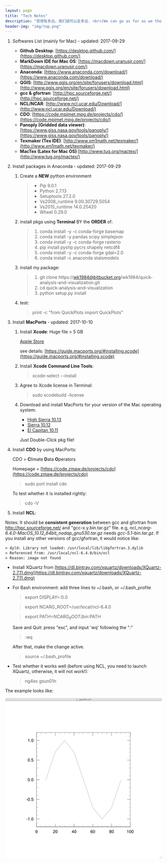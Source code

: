 ```yaml
---
layout: page 
title: "Tech Notes" 
description: "思想有多远，我们就可以走多远. <br>(We can go as far as we thought)" 
header-img: "img/top.png" 
---
```


1. Softwares List (mainly for Mac) - updated: 2017-09-29

	- **Github Desktop**: [https://desktop.github.com/](https://desktop.github.com/)
	- **MarkDown IDE for Mac OS**: [https://macdown.uranusjr.com/](https://macdown.uranusjr.com/)
	- **Anaconda**: [https://www.anaconda.com/download/](https://www.anaconda.com/download/)
	- **QGIS**: [http://www.qgis.org/en/site/forusers/download.html](http://www.qgis.org/en/site/forusers/download.html)
	- **gcc & gfortran**: [http://hpc.sourceforge.net/](http://hpc.sourceforge.net/)
	- **NCL/NCAR**: [http://www.ncl.ucar.edu/Download/](http://www.ncl.ucar.edu/Download/)
	- **CDO**: [https://code.mpimet.mpg.de/projects/cdo/](https://code.mpimet.mpg.de/projects/cdo/)
	- **Panoply (Gridded data viewer)**: [https://www.giss.nasa.gov/tools/panoply/](https://www.giss.nasa.gov/tools/panoply/)
	- **Texmaker (Tex IDE)**: [http://www.xm1math.net/texmaker/](http://www.xm1math.net/texmaker/)
	- **MacTex (Latex for Mac OS)**:[http://www.tug.org/mactex/](http://www.tug.org/mactex/)

1. Install packages in Anaconda - updated: 2017-09-29

	1.	Create a **NEW** python environment
		> * Pip 9.0.1
		> * Python 2.7.13
		> * Setuptools 27.2.0
		> * Vs2008_runtime 9.00.30729.5054
		> * Vs2015_runtime 14.0.25420
		> * Wheel 0.29.0
		
	1. install pkgs using **Terminal** BY the **ORDER** of:
		> 1. conda install -y -c conda-forge basemap
		> 1. conda install -y pandas scipy simplejson
		> 1. conda install -y -c conda-forge rasterio
		> 1. pip install pyshp pycrs shapely netcdf4
		> 1. conda install -y -c conda-forge gdal=2.0
		> 1. conda install -c anaconda statsmodels

	1. install my package:
		> 1. git clone https://wk1984@bitbucket.org/wk1984/quick-analysis-and-visualization.git
		> 1. cd quick-analysis-and-visualization
		> 1. python setup.py install
		
	1. test:
		> print -c "from QuickPlots import QuickPlots"
		
1. Install **MacPorts** - updated: 2017-10-10

	1. Install **Xcode**: Huge file > 5 GB 
		
		[Apple Store](https://itunes.apple.com/us/app/xcode/id497799835?mt=12)
		
		see details: [https://guide.macports.org/#installing.xcode](https://guide.macports.org/#installing.xcode)
			
	1. Install **Xcode Command Line Tools**:
	
		> xcode-select --install
	
	1. Agree to Xcode license in Terminal:

		> sudo xcodebuild -license
		
	1. Download and install MacPorts for your version of the Mac operating system:

		- [High Sierra 10.13](https://github.com/macports/macports-base/releases/download/v2.4.2/MacPorts-2.4.2-10.13-HighSierra.pkg)
		- [Sierra 10.12](https://github.com/macports/macports-base/releases/download/v2.4.2/MacPorts-2.4.2-10.12-Sierra.pkg)
		- [El Capitan 10.11](https://github.com/macports/macports-base/releases/download/v2.4.2/MacPorts-2.4.2-10.11-ElCapitan.pkg)

		Just Double-Click pkg file!
		
1. Install **CDO** by using MacPorts:

	CDO = **C**limate **D**ata **O**perators
	
	Homepage = [https://code.zmaw.de/projects/cdo](https://code.zmaw.de/projects/cdo)
	
	> sudo port install cdo
	
	To test whether it is installed rightly:
	
	> cdo -V

1. Install **NCL**:

Notes: It should be **consistent generation** between gcc and gfortran from http://hpc.sourceforge.net/ and "gcc-x.y.bin.tar.gz" file. e.g, *ncl_ncarg-6.4.0-MacOS_10.12_64bit_nodap_gnu530.tar.gz* needs *gcc-5.1-bin.tar.gz*. If you install any other versions of gcc/gfortran, it would notice like:
	
	> dyld: Library not loaded: /usr/local/lib/libgfortran.3.dylib
	> Referenced from: /usr/local/ncl-6.4.0/bin/ncl
	> Reason: image not found
	
- Install XQuartz from [https://dl.bintray.com/xquartz/downloads/XQuartz-2.7.11.dmg](https://dl.bintray.com/xquartz/downloads/XQuartz-2.7.11.dmg)

- For Bash environment: add three lines to ~/.bash, or ~/.bash_profile
	
	> export DISPLAY=:0.0
	
	> export NCARG_ROOT=/usr/local/ncl-6.4.0
	
	> export PATH=$NCARG_ROOT/bin:$PATH
	
	Save and Quit:
	press "esc", and input 'wq' following the ":"
	
	>:wq
	
	After that, make the change active.
	
	> source ~/.bash_profile
	
- Test whether it works well (before using NCL, you need to launch XQuartz, otherwise, it will not work!):

	> ng4ex gsun01n

The example looks like:

<center>
<p><img src="/img/ncl_test.png" align="center"></p>
</center>